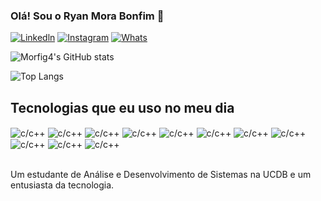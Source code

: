 
### Olá! Sou o Ryan Mora Bonfim 🤠

[![Linkedln](    https://img.shields.io/badge/LinkedIn-0077B5?style=for-the-badge&logo=linkedin&logoColor=white)](https://www.linkedin.com/in/ryan-mora-bonfim/)
[![Instagram](https://img.shields.io/badge/Instagram-E4405F?style=for-the-badge&logo=instagram&logoColor=white)](https://www.instagram.com/eu.mesmo.ryan?igsh=MW5vdmU1OTU0MmRxMQ%3D%3D&utm_source=qr)
[![Whats](https://img.shields.io/badge/WhatsApp-25D366?style=for-the-badge&logo=whatsapp&logoColor=white)](https://w.app/DevRyan)


![Morfig4's GitHub stats](https://github-readme-stats.vercel.app/api?username=Morfig4&show_icons=true&theme=dracula)

![Top Langs](https://github-readme-stats.vercel.app/api/top-langs/?username=anuraghazra&hide=javascript,html)

## Tecnologias que eu uso no meu dia

<div style="display:inline_block">
    <img align="center" alt="c/c++" src="https://img.shields.io/badge/Python-14354C?style=for-the-badge&logo=python&logoColor=white" />
     <img align="center" alt="c/c++" src="https://img.shields.io/badge/C%2B%2B-00599C?style=for-the-badge&logo=c%2B%2B&logoColor=white" />
      <img align="center" alt="c/c++" src="https://img.shields.io/badge/JavaScript-F7DF1E?style=for-the-badge&logo=javascript&logoColor=black" />
      <img align="center" alt="c/c++" src="https://img.shields.io/badge/HTML5-E34F26?style=for-the-badge&logo=html5&logoColor=white" />
       <img align="center" alt="c/c++" src="https://img.shields.io/badge/Java-ED8B00?style=for-the-badge&logo=openjdk&logoColor=white" />
        <img align="center" alt="c/c++" src="https://img.shields.io/badge/PHP-777BB4?style=for-the-badge&logo=php&logoColor=white"/>
         <img align="center" alt="c/c++" src="https://img.shields.io/badge/Ruby-CC342D?style=for-the-badge&logo=ruby&logoColor=white" />
          <img align="center" alt="c/c++" src="https://img.shields.io/badge/Laravel-FF2D20?style=for-the-badge&logo=laravel&logoColor=white" />
          <img align="center" alt="c/c++" src="https://img.shields.io/badge/PostgreSQL-316192?style=for-the-badge&logo=postgresql&logoColor=white" />
          <img align="center" alt="c/c++" src="https://img.shields.io/badge/React-20232A?style=for-the-badge&logo=react&logoColor=61DAFB" />
          <img align="center" alt="c/c++" src="https://img.shields.io/badge/Node.js-43853D?style=for-the-badge&logo=node.js&logoColor=white" />
         
          
</div><br/>

Um estudante de Análise e Desenvolvimento de Sistemas na UCDB e um entusiasta da tecnologia.

